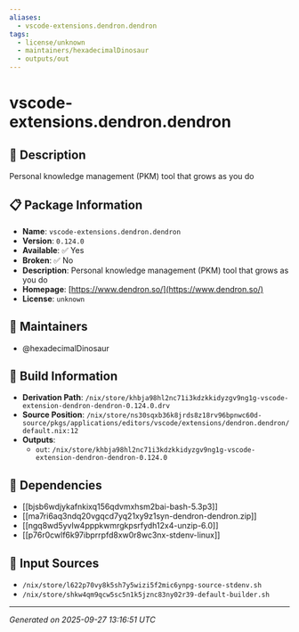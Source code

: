 ```yaml
---
aliases:
  - vscode-extensions.dendron.dendron
tags:
  - license/unknown
  - maintainers/hexadecimalDinosaur
  - outputs/out
---
```


# vscode-extensions.dendron.dendron

## 📝 Description

Personal knowledge management (PKM) tool that grows as you do

## 📋 Package Information

- **Name**: `vscode-extensions.dendron.dendron`
- **Version**: `0.124.0`
- **Available**: ✅ Yes
- **Broken**: ✅ No
- **Description**: Personal knowledge management (PKM) tool that grows as you do
- **Homepage**: [https://www.dendron.so/](https://www.dendron.so/)
- **License**: `unknown`
## 👥 Maintainers

- @hexadecimalDinosaur


## 🔧 Build Information

- **Derivation Path**: `/nix/store/khbja98hl2nc71i3kdzkkidyzgv9ng1g-vscode-extension-dendron-dendron-0.124.0.drv`
- **Source Position**: `/nix/store/ns30sqxb36k8jrds8z18rv96bpnwc60d-source/pkgs/applications/editors/vscode/extensions/dendron.dendron/default.nix:12`
- **Outputs**:
  - `out`:  `/nix/store/khbja98hl2nc71i3kdzkkidyzgv9ng1g-vscode-extension-dendron-dendron-0.124.0`

## 🔗 Dependencies

- [[bjsb6wdjykafnkixq156qdvmxhsm2bai-bash-5.3p3]]
- [[ma7ri6aq3ndq20vgqcd7yq21xy9z1syn-dendron-dendron.zip]]
- [[ngq8wd5yvlw4pppkwmrgkpsrfydh12x4-unzip-6.0]]
- [[p76r0cwlf6k97ibprrpfd8xw0r8wc3nx-stdenv-linux]]

## 📁 Input Sources

- `/nix/store/l622p70vy8k5sh7y5wizi5f2mic6ynpg-source-stdenv.sh`
- `/nix/store/shkw4qm9qcw5sc5n1k5jznc83ny02r39-default-builder.sh`

---
*Generated on 2025-09-27 13:16:51 UTC*
